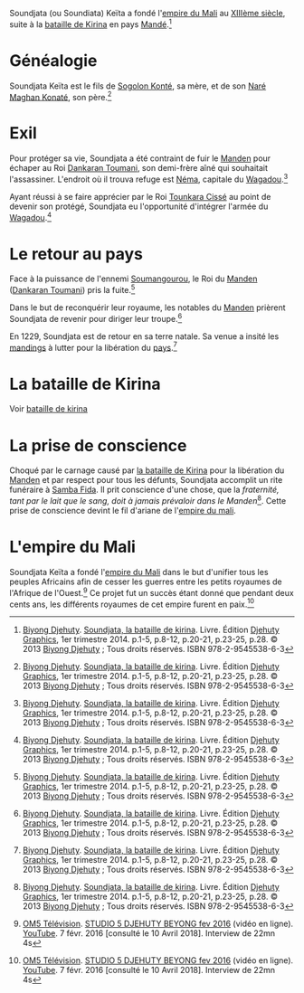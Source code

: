 <!-- TITLE: Soundjata Keïta -->
<!-- SUBTITLE: Présentation de Soundjata Keïta -->

Soundjata (ou Soundiata) Keïta a fondé l'[empire du Mali](/geographie/empire/afrique/nord-ouest/mali) au [XIIIème siècle](/histoire/date/calendrier-gregorien/par-siecle/xiiieme-siecle), suite à la [bataille de Kirina](/evenement/bataille-de-kirina) en pays [Mandé](/geographie/afrique/royaume/manden).[^1]

# Généalogie
Soundjata Keïta est le fils de [Sogolon Konté](/personnalite/femme/autre/sogolon-konte), sa mère, et de son [Naré Maghan Konaté](/personnalite/homme/autre/nare-maghan-konate), son père.[^1]

# Exil
Pour protéger sa vie, Soundjata a été contraint de fuir le [Manden](/geographie/afrique/royaume/manden) pour échaper au Roi [Dankaran Toumani](/personnalite/homme/souverain/roi/royaume-manden/dankaran-toumani), son demi-frère aîné qui souhaitait l'assassiner. L'endroit où il trouva refuge est [Néma](/geographie/ville/royaume-wagadou/nema), capitale du [Wagadou](/geographie/afrique/royaume/wagadou).[^1]

Ayant réussi à se faire apprécier par le Roi [Tounkara Cissé](/personnalite/homme/souverain/roi/royaume-wagadou/tounkara-cisse) au point de devenir son protégé, Soundjata eu l'opportunité d'intégrer l'armée du [Wagadou](/geographie/afrique/royaume/wagadou).[^1]

# Le retour au pays
Face à la puissance de l'ennemi [Soumangourou](/personnalite/homme/souverain/roi/royaume-sosso/soumangourou), le Roi du [Manden](/geographie/afrique/royaume/manden) ([Dankaran Toumani](/personnalite/homme/souverain/roi/royaume-manden/dankaran-toumani)) pris la fuite.[^1]

Dans le but de reconquérir leur royaume, les notables du [Manden](/geographie/afrique/royaume/manden) prièrent Soundjata de revenir pour diriger leur troupe.[^1]

En 1229, Soundjata est de retour en sa terre natale. Sa venue a insité les [mandings](/peuple/manding) à lutter pour la libération du [pays](/geographie/afrique/royaume/manden).[^1]

# La bataille de Kirina
Voir [bataille de kirina](/histoire/afrique/epoque-medievale/confrontation/bataille-de-kirina)

# La prise de conscience
Choqué par le carnage causé par [la bataille de Kirina](/histoire/afrique/epoque-medievale/confrontation/bataille-de-kirina) pour la libération du [Manden](/geographie/afrique/royaume/manden) et par respect pour tous les défunts, Soundjata accomplit un rite funéraire à [Samba Fida](/geographie/afrique/talus/samba-fida). Il prit conscience d'une chose, que la *fraternité, tant par le lait que le sang, doit à jamais prévaloir dans le Manden*[^1]. Cette prise de conscience devint le fil d'ariane de l'[empire du mali](/geographie/empire/afrique/nord-ouest/mali).

# L'empire du Mali
Soundjata Keïta a fondé l'[empire du Mali](/geographie/empire/afrique/nord-ouest/mali) dans le but d'unifier tous les peuples Africains afin de cesser les guerres entre les petits royaumes de l'Afrique de l'Ouest.[^2]
Ce projet fut un succès étant donné que pendant deux cents ans, les différents royaumes de cet empire furent en paix.[^2]


[^1]: [Biyong Djehuty](/personnalite/homme/ecrivain/afrique/ouest/pays/cameroun/djehuty-biyong). [Soundjata, la bataille de kirina](/ouvrage/soundjata-la-bataille-de-kirina). Livre. Édition [Djehuty Graphics](/organisme/editeur/djehuty-graphics), 1er trimestre 2014. p.1-5, p.8-12, p.20-21, p.23-25, p.28. © 2013 [Biyong Djehuty](/personnalite/homme/ecrivain/afrique/ouest/pays/cameroun/djehuty-biyong) ; Tous droits réservés. ISBN 978-2-9545538-6-3
[^2]: [OM5 Télévision](https://www.youtube.com/channel/UCaLMmJOTQdWCqEkteyDnn4w). [STUDIO 5 DJEHUTY BEYONG fev 2016](https://www.youtube.com/watch?time_continue=4&v=B3JxH7JnGsc) (vidéo en ligne). [YouTube](https://www.youtube.com). 7 févr. 2016 [consulté le 10 Avril 2018]. Interview de 22mn 4s